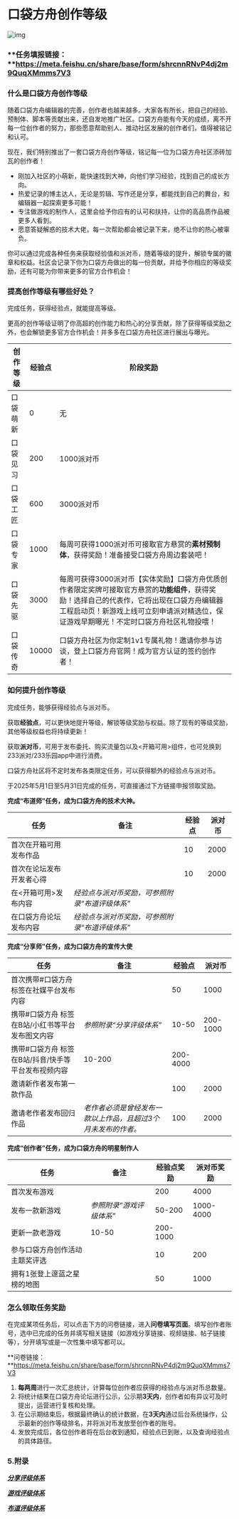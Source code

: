 # 口袋方舟创作等级

![img](https://arkimg.ark.online/1748936709043-1.webp)

### **任务填报链接：**https://meta.feishu.cn/share/base/form/shrcnnRNvP4dj2m9QuqXMmms7V3

### 什么是口袋方舟创作等级

随着口袋方舟编辑器的完善，创作者也越来越多。大家各有所长，把自己的经验、预制体、脚本等贡献出来，还自发地推广社区。口袋方舟能有今天的成绩，离不开每一位创作者的努力，那些愿意帮助别人、推动社区发展的创作者们，值得被铭记和认可。

现在，我们特别推出了一套口袋方舟创作等级，铭记每一位为口袋方舟社区添砖加瓦的创作者！

- 刚加入社区的小萌新，能快速找到大神，向他们学习经验，找到自己的成长方向。
- 热爱记录的博主达人，无论是剪辑、写作还是分享，都能找到自己的舞台，和编辑器一起探索更多可能！
- 专注做游戏的制作人，这里会给予你应有的认可和扶持，让你的高品质作品被更多人看到。
- 愿意答疑解惑的技术大佬，每一次帮助都会被记录下来，绝不让你的热心被辜负。

你可以通过完成各种任务来获取经验值和派对币，随着等级的提升，解锁专属的徽章和权益。社区会记录下你为口袋方舟做出的每一份贡献，并给予你相应的等级奖励，还有可能为你带来更多的官方合作机会！

### 提高创作等级有哪些好处？

完成任务，获得经验点，就能提高等级。

更高的创作等级证明了你高超的创作能力和热心的分享贡献，除了获得等级奖励之外，也会解锁更多官方合作机会！并多多在口袋方舟社区进行展出与曝光。

| **创作等级** | **经验点** | **阶段奖励**                                                 |
| ------------ | ---------- | ------------------------------------------------------------ |
| 口袋萌新     | 0          | 无                                                           |
| 口袋见习     | 200        | 1000派对币                                                   |
| 口袋工匠     | 600        | 3000派对币                                                   |
| 口袋专家     | 1000       | 每周可获得1000派对币可接取官方悬赏的**素材预制体**，获得奖励！准备接受口袋方舟周边套装吧！ |
| 口袋先驱     | 3000       | 每周可获得3000派对币【实体奖励】口袋方舟优质创作者限定奖牌可接取官方悬赏的**功能组件**，获得奖励！选择自己的代表作，它将出现在口袋方舟编辑器工程启动页！新游戏上线可立刻申请派对精选位，保证游戏早期曝光！不定时口袋方舟社区礼物投喂！ |
| 口袋传奇     | 10000      | 口袋方舟社区为你定制1v1专属礼物！邀请你参与访谈，登上口袋方舟官网！成为官方认证的签约创作者！ |

### 如何提升创作等级

完成任务，能够获得经验点与派对币。

获取**经验点**，可以更快地提升等级，解锁等级奖励与权益。除了现有的等级奖励，其他等级权益也将持续更新！

获取**派对币**，可用于发布委托、购买流量包以及<开箱可用>组件，也可兑换到233派对/233乐园app中进行消费。

口袋方舟社区将不定时发布各类限定任务，可以获得额外的经验点与派对币。

于2025年5月1日至5月31日完成的任务，可直接通过下方链接申报领取奖励。

**完成“布道师”任务，成为口袋方舟的技术大神。**

| 任务                     | 备注                                           | 经验点 | 派对币 |
| ------------------------ | ---------------------------------------------- | ------ | ------ |
| 首次在开箱可用发布作品   |                                                | 10     | 2000   |
| 首次在论坛发布开发者心得 |                                                | 10     | 2000   |
| 在<开箱可用>发布内容     | *经验点与派对币奖励，可参照附录“布道评级体系”* |        |        |
| 在口袋方舟论坛发布内容   | *经验点与派对币奖励，可参照附录“布道评级体系”* |        |        |

**完成“分享师”任务，成为口袋方舟的宣传大使**

| 任务                                                | 备注                                                         | 经验点   | 派对币   |
| --------------------------------------------------- | ------------------------------------------------------------ | -------- | -------- |
| 首次携带#口袋方舟 标签在社媒平台发布内容            |                                                              | 50       | 1000     |
| 携带#口袋方舟 标签在B站/小红书等平台发布图文内容    | *参照附录“分享评级体系”*                                     | 10-50    | 200-1000 |
| 携带#口袋方舟 标签在B站/抖音/快手等平台发布视频内容 | 10-200                                                       | 200-4000 |          |
| 邀请新作者发布第一款作品                            |                                                              | 100      | 2000     |
| 邀请老作者发布回归作品                              | *老作者必须是曾经发布一款以上作品，且超过3个月未发布的作者。* | 100      | 2000     |

**完成“创作者”任务，成为口袋方舟的明星制作人**

| 任务                           | 备注                     | 经验点奖励 | 派对币奖励 |
| ------------------------------ | ------------------------ | ---------- | ---------- |
| 首次发布游戏                   |                          | 200        | 4000       |
| 发布一款新游戏                 | *参照附录“游戏评级体系”* | 50-200     | 1000-4000  |
| 更新一款老游戏                 | 10-50                    | 200-1000   |            |
| 参与口袋方舟创作活动主题奖评选 |                          | 10         | 200        |
| 拥有1张登上邃蓝之星榜的地图    |                          | 50         | 1000       |

### 怎么领取任务奖励

在完成某项任务后，可以点击下方的问卷链接，进入**问卷填写页面**。填写创作者账号，选中已完成的任务并填写相关链接（如游戏分享链接、视频链接、帖子链接等），分开填写或是一次性集中填写都可以。

**问卷链接：**https://meta.feishu.cn/share/base/form/shrcnnRNvP4dj2m9QuqXMmms7V3

1. **每两周**进行一次汇总统计，计算每位创作者应获得的经验点与派对币总数量。
2. 将统计结果在口袋方舟论坛进行公示，公示期**3天内**，创作者如有异议可及时提出，运营进行复核和处理。
3. 在公示期结束后，根据最终确认的统计数据，在**3天内**通过后台系统操作，公示最新的创作等级排名，并将派对币发放至创作者的账号。
4. 发放完成后，各位创作者将在后台收到通知，经验点已到账，以及查询经验点的具体路径。

### 5.附录

***[分享评级体系](https://learning.ark.online/Getting-Started/sharedRate.html)***

***[游戏评级体系](https://learning.ark.online/Getting-Started/gameRate.html)***

***[布道评级体系](https://learning.ark.online/Getting-Started/Evangelist.html)***
